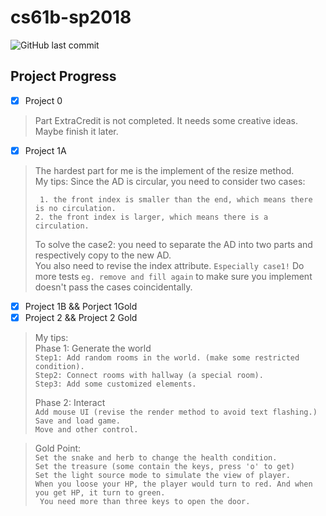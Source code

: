 # cs61b-sp2018
![GitHub last commit](https://img.shields.io/github/last-commit/xxxhol1c/cs61b-sp2018?color=9999FF)
## Project Progress 
- [x] Project 0
> Part ExtraCredit is not completed. It needs some creative ideas.  
> Maybe finish it later.
- [x] Project 1A   
>   The hardest part for me is the implement of the resize method.  
>   My tips:  Since the AD is circular, you need to consider two cases:  
>   
>   ` 1. the front index is smaller than the end, which means there is no circulation.`  
>   ` 2. the front index is larger, which means there is a circulation. `  
>   
>   To solve the case2: you need to separate the AD into two parts and respectively copy to the new AD.  
>   You also need to revise the index attribute. `Especially case1!` Do more tests `eg. remove and fill again` to make sure you implement doesn't pass the cases coincidentally.
- [x] Project 1B && Porject 1Gold
- [x] Project 2 && Project 2 Gold
>   My tips:   
>   Phase 1: Generate the world   
>   `Step1: Add random rooms in the world. (make some restricted condition).`  
>   `Step2: Connect rooms with hallway (a special room).`  
>   `Step3: Add some customized elements.` 
>   
>   Phase 2: Interact   
>   `Add mouse UI (revise the render method to avoid text flashing.)`    
>    `Save and load game.`   
>    `Move and other control.` 

>   Gold Point:   
>   `Set the snake and herb to change the health condition.`  
>   `Set the treasure (some contain the keys, press 'o' to get)`  
>   `Set the light source mode to simulate the view of player.`  
>   `When you loose your HP, the player would turn to red. And when you get HP, it turn to green.`  
>   ` You need more than three keys to open the door.`

